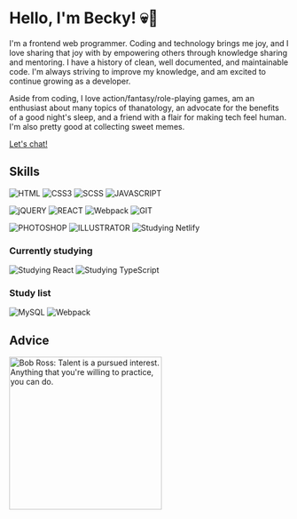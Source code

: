 
# Hello, I'm Becky! 💀🌸

I'm a frontend web programmer. Coding and technology brings me joy, and I love sharing that joy with by empowering others through knowledge sharing and mentoring. I have a history of clean, well documented, and maintainable code. I'm always striving to improve my knowledge, and am excited to continue growing as a developer.

Aside from coding, I love action/fantasy/role-playing games, am an enthusiast about many topics of thanatology, an advocate for the benefits of a good night's sleep, and a friend with a flair for making tech feel human. I'm also pretty good at collecting sweet memes.

[Let's chat!](https://becky.dev/contact)

## Skills
![HTML](https://img.shields.io/static/v1?logo=html5&logoColor=FF91AF&label=&message=HTML5&labelColor=24292e&color=FF91AF&style=for-the-badge)
![CSS3](https://img.shields.io/static/v1?logo=css3&logoColor=FF91AF&label=&message=CSS3&labelColor=24292e&color=FF91AF&style=for-the-badge)
![SCSS](https://img.shields.io/static/v1?logo=SASS&logoColor=FF91AF&label=&message=SCSS&labelColor=24292e&color=FF91AF&style=for-the-badge)
![JAVASCRIPT](https://img.shields.io/static/v1?logo=JAVASCRIPT&logoColor=FF91AF&label=&message=JAVASCRIPT&labelColor=24292e&color=FF91AF&style=for-the-badge)

![jQUERY](https://img.shields.io/static/v1?logo=jquery&logoColor=FF91AF&label=&message=jQUERY&labelColor=24292e&color=FF91AF&style=for-the-badge)
![REACT](https://img.shields.io/static/v1?logo=REACT&logoColor=FF91AF&label=&message=REACT&labelColor=24292e&color=FF91AF&style=for-the-badge)
![Webpack](https://img.shields.io/static/v1?logo=webpack&logoColor=FF91AF&label=&message=WEBPACK&labelColor=24292e&color=FF91AF&style=for-the-badge)
![GIT](https://img.shields.io/static/v1?logo=GIT&logoColor=FF91AF&label=&message=GIT&labelColor=24292e&color=FF91AF&style=for-the-badge)

![PHOTOSHOP](https://img.shields.io/static/v1?logo=ADOBE&logoColor=FF91AF&label=&message=PHOTOSHOP&labelColor=24292e&color=FF91AF&style=for-the-badge)
![ILLUSTRATOR](https://img.shields.io/static/v1?logo=ADOBE&logoColor=FF91AF&label=&message=ILLUSTRATOR&labelColor=24292e&color=FF91AF&style=for-the-badge)
![Studying Netlify](https://img.shields.io/static/v1?logo=netlify&logoColor=FF91AF&label=&message=NETLIFY&labelColor=24292e&color=FF91AF&style=for-the-badge)

### Currently studying
![Studying React](https://img.shields.io/static/v1?logo=REACT&logoColor=FF91AF&label=&message=REACT&labelColor=24292e&color=FF91AF&style=for-the-badge)
![Studying TypeScript](https://img.shields.io/static/v1?logo=typescript&logoColor=FF91AF&label=&message=TYPESCRIPT&labelColor=24292e&color=FF91AF&style=for-the-badge)

### Study list
![MySQL](https://img.shields.io/static/v1?logo=mysql&logoColor=FF91AF&label=&message=MySQL&labelColor=24292e&color=FF91AF&style=for-the-badge)
![Webpack](https://img.shields.io/static/v1?logo=webpack&logoColor=FF91AF&label=&message=WEBPACK&labelColor=24292e&color=FF91AF&style=for-the-badge)
 
## Advice
<img src="https://media.giphy.com/media/B4OVvY3CVNN0Q/giphy.gif" alt="Bob Ross: Talent is a pursued interest. Anything that you're willing to practice, you can do." width="275px">
